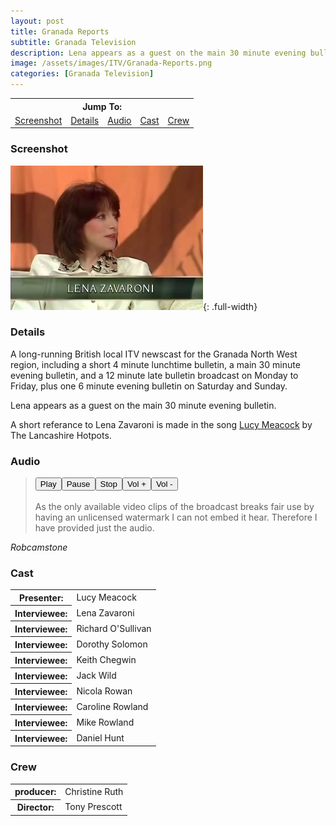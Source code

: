 ```yaml
---
layout: post
title: Granada Reports
subtitle: Granada Television
description: Lena appears as a guest on the main 30 minute evening bulletin.
image: /assets/images/ITV/Granada-Reports.png
categories: [Granada Television]
---
```


<table>
<tr align="center">
<th colspan="5">Jump To:</th>
</tr>
<tr>
<td><a href="#screenshot">Screenshot</a></td>
<td><a href="#details">Details</a></td>
<td><a href="#audio">Audio</a></td>
<td><a href="#cast">Cast</a></td>
<td><a href="#crew">Crew</a></td>
</tr>
</table>

### Screenshot
![](/assets/images/ITV/Granada-Reports.png){: .full-width}

### Details
A long-running British local ITV newscast for the Granada North West region, including a short 4 minute lunchtime bulletin, a main 30 minute evening bulletin, and a 12 minute late bulletin broadcast on Monday to Friday, plus one 6 minute evening bulletin on Saturday and Sunday.

Lena appears as a guest on the main 30 minute evening bulletin.

A short referance to Lena Zavaroni is made in the song [Lucy Meacock](/discography/tribute-songs/2011-06-27-thelancashire-hotpots-achtung-gravy#lucy-meacock) by The Lancashire Hotpots.

### Audio
<audio id="player" src="/assets/media/1992-03-02-granada-reports.mp3"></audio>
> <div><button onclick="document.getElementById('player').play()">Play</button><button onclick="document.getElementById('player').pause()">Pause</button><button onclick="document.getElementById('player').pause(); document.getElementById('player').currentTime = 0;">Stop</button><button onclick="document.getElementById('player').volume += 0.1">Vol +</button><button onclick="document.getElementById('player').volume -= 0.1">Vol -</button></div>
> <br />
> As the only available video clips of the broadcast breaks fair use by having an unlicensed watermark I can not embed it hear. Therefore I have provided just the audio.

<cite>Robcamstone</cite>

### Cast
<table>
<tr><th>Presenter:</th><td>Lucy Meacock</td></tr>
<tr><th>Interviewee:</th><td>Lena Zavaroni</td></tr>
<tr><th>Interviewee:</th><td>Richard O'Sullivan</td></tr>
<tr><th>Interviewee:</th><td>Dorothy Solomon</td></tr>
<tr><th>Interviewee:</th><td>Keith Chegwin</td></tr>
<tr><th>Interviewee:</th><td>Jack Wild</td></tr>
<tr><th>Interviewee:</th><td>Nicola Rowan</td></tr>
<tr><th>Interviewee:</th><td>Caroline Rowland</td></tr>
<tr><th>Interviewee:</th><td>Mike Rowland</td></tr>
<tr><th>Interviewee:</th><td>Daniel Hunt</td></tr>
</table>

### Crew
<table>
<tr><th>producer:</th><td>Christine Ruth</td></tr>
<tr><th>Director:</th><td>Tony Prescott</td></tr>
</table>

